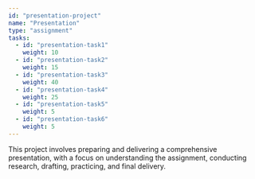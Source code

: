 ```yaml
---
id: "presentation-project"
name: "Presentation"
type: "assignment"
tasks:
  - id: "presentation-task1"
    weight: 10
  - id: "presentation-task2"
    weight: 15
  - id: "presentation-task3"
    weight: 40
  - id: "presentation-task4"
    weight: 25
  - id: "presentation-task5"
    weight: 5
  - id: "presentation-task6"
    weight: 5
---
```


This project involves preparing and delivering a comprehensive presentation, with a focus on understanding the assignment, conducting research, drafting, practicing, and final delivery.